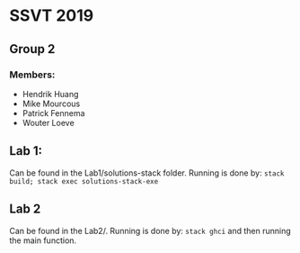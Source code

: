 # SSVT 2019
## Group 2
### Members:
- Hendrik Huang
- Mike Mourcous
- Patrick Fennema
- Wouter Loeve

## Lab 1:
Can be found in the Lab1/solutions-stack folder. Running is done by: `stack build; stack exec solutions-stack-exe`

## Lab 2
Can be found in the Lab2/. Running is done by: `stack ghci` and then running the main function.
